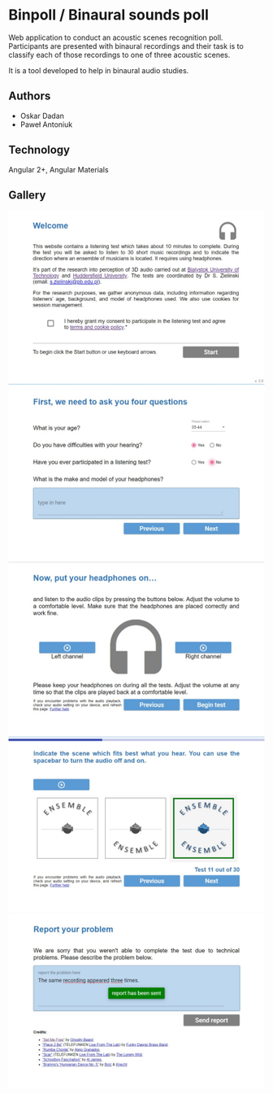 # Binpoll / Binaural sounds poll

Web application to conduct an acoustic scenes recognition poll. Participants are presented with binaural recordings and their task is to classify each of those recordings to one of three acoustic scenes.

It is a tool developed to help in binaural audio studies.

## Authors

- Oskar Dadan
- Paweł Antoniuk
  
## Technology

Angular 2+, Angular Materials

## Gallery

<img src="readme images/home.jpg">
<img src="readme images/questionarie.jpg">
<img src="readme images/test.jpg">
<img src="readme images/poll.jpg">
<img src="readme images/report.jpg">

